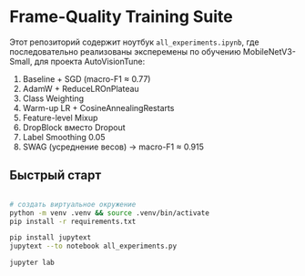 # Frame-Quality Training Suite

Этот репозиторий содержит ноутбук `all_experiments.ipynb`, где
последовательно реализованы эксперемены по обучению MobileNetV3-Small,
для проекта AutoVisionTune:

1. Baseline + SGD (macro-F1 ≈ 0.77)  
2. AdamW + ReduceLROnPlateau  
3. Class Weighting  
4. Warm-up LR + CosineAnnealingRestarts  
5. Feature-level Mixup  
6. DropBlock вместо Dropout  
7. Label Smoothing 0.05  
8. SWAG (усреднение весов) → macro-F1 ≈ 0.915  

## Быстрый старт

```bash

# создать виртуальное окружение
python -m venv .venv && source .venv/bin/activate
pip install -r requirements.txt

pip install jupytext
jupytext --to notebook all_experiments.py

jupyter lab
